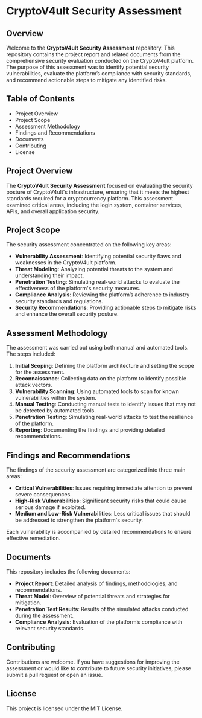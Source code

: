 # CryptoV4ult Security Assessment

## Overview
Welcome to the **CryptoV4ult Security Assessment** repository. This repository contains the project report and related documents from the comprehensive security evaluation conducted on the CryptoV4ult platform. The purpose of this assessment was to identify potential security vulnerabilities, evaluate the platform’s compliance with security standards, and recommend actionable steps to mitigate any identified risks.

## Table of Contents
- Project Overview
- Project Scope
- Assessment Methodology
- Findings and Recommendations
- Documents
- Contributing
- License

## Project Overview
The **CryptoV4ult Security Assessment** focused on evaluating the security posture of CryptoV4ult's infrastructure, ensuring that it meets the highest standards required for a cryptocurrency platform. This assessment examined critical areas, including the login system, container services, APIs, and overall application security.

## Project Scope
The security assessment concentrated on the following key areas:

- **Vulnerability Assessment**: Identifying potential security flaws and weaknesses in the CryptoV4ult platform.
- **Threat Modeling**: Analyzing potential threats to the system and understanding their impact.
- **Penetration Testing**: Simulating real-world attacks to evaluate the effectiveness of the platform's security measures.
- **Compliance Analysis**: Reviewing the platform’s adherence to industry security standards and regulations.
- **Security Recommendations**: Providing actionable steps to mitigate risks and enhance the overall security posture.

## Assessment Methodology
The assessment was carried out using both manual and automated tools. The steps included:

1. **Initial Scoping**: Defining the platform architecture and setting the scope for the assessment.
2. **Reconnaissance**: Collecting data on the platform to identify possible attack vectors.
3. **Vulnerability Scanning**: Using automated tools to scan for known vulnerabilities within the system.
4. **Manual Testing**: Conducting manual tests to identify issues that may not be detected by automated tools.
5. **Penetration Testing**: Simulating real-world attacks to test the resilience of the platform.
6. **Reporting**: Documenting the findings and providing detailed recommendations.

## Findings and Recommendations
The findings of the security assessment are categorized into three main areas:

- **Critical Vulnerabilities**: Issues requiring immediate attention to prevent severe consequences.
- **High-Risk Vulnerabilities**: Significant security risks that could cause serious damage if exploited.
- **Medium and Low-Risk Vulnerabilities**: Less critical issues that should be addressed to strengthen the platform's security.

Each vulnerability is accompanied by detailed recommendations to ensure effective remediation.

## Documents
This repository includes the following documents:

- **Project Report**: Detailed analysis of findings, methodologies, and recommendations.
- **Threat Model**: Overview of potential threats and strategies for mitigation.
- **Penetration Test Results**: Results of the simulated attacks conducted during the assessment.
- **Compliance Analysis**: Evaluation of the platform’s compliance with relevant security standards.

## Contributing
Contributions are welcome. If you have suggestions for improving the assessment or would like to contribute to future security initiatives, please submit a pull request or open an issue.

## License
This project is licensed under the MIT License.
